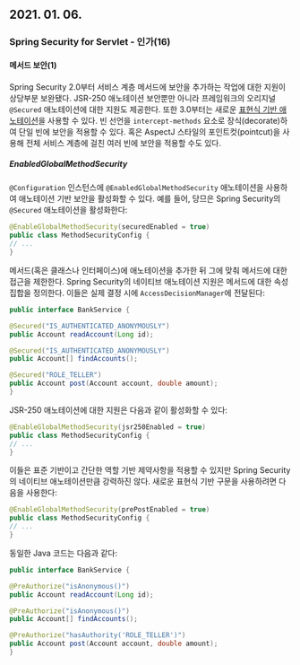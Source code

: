 ## 2021. 01. 06.

### Spring Security for Servlet - 인가(16)

#### 메서드 보안(1)

Spring Security 2.0부터 서비스 계층 메서드에 보안을 추가하는 작업에 대한 지원이 상당부분 보완됐다. JSR-250 애노테이션 보안뿐만 아니라 프레임워크의 오리지널 `@Secured` 애노테이션에 대한 지원도 제공한다. 또한 3.0부터는 새로운 [표현식 기반 애노테이션][expr-based-annotation]을 사용할 수 있다. 빈 선언을 `intercept-methods` 요소로 장식(decorate)하여 단일 빈에 보안을 적용할 수 있다. 혹은 AspectJ 스타일의 포인트컷(pointcut)을 사용해 전체 서비스 계층에 걸친 여러 빈에 보안을 적용할 수도 있다.

##### EnabledGlobalMethodSecurity

`@Configuration` 인스턴스에 `@EnabledGlobalMethodSecurity` 애노테이션을 사용하여 애노테이션 기반 보안을 활성화할 수 있다. 예를 들어, 당므은 Spring Security의 `@Secured` 애노테이션을 활성화한다:

```java
@EnableGlobalMethodSecurity(securedEnabled = true)
public class MethodSecurityConfig {
// ...
}
```

메서드(혹은 클래스나 인터페이스)에 애노테이션을 추가한 뒤 그에 맞춰 메서드에 대한 접근을 제한한다. Spring Security의 네이티브 애노테이션 지원은 메서드에 대한 속성 집합을 정의한다. 이들은 실제 결정 시에 `AccessDecisionManager`에 전달된다:

```java
public interface BankService {

@Secured("IS_AUTHENTICATED_ANONYMOUSLY")
public Account readAccount(Long id);

@Secured("IS_AUTHENTICATED_ANONYMOUSLY")
public Account[] findAccounts();

@Secured("ROLE_TELLER")
public Account post(Account account, double amount);
}
```

JSR-250 애노테이션에 대한 지원은 다음과 같이 활성화할 수 있다:

```java
@EnableGlobalMethodSecurity(jsr250Enabled = true)
public class MethodSecurityConfig {
// ...
}
```

이들은 표준 기반이고 간단한 역할 기반 제약사항을 적용할 수 있지만 Spring Security의 네이티브 애노테이션만큼 강력하진 않다. 새로운 표현식 기반 구문을 사용하려면 다음을 사용한다:

```java
@EnableGlobalMethodSecurity(prePostEnabled = true)
public class MethodSecurityConfig {
// ...
}
```

동일한 Java 코드는 다음과 같다:

```java
public interface BankService {

@PreAuthorize("isAnonymous()")
public Account readAccount(Long id);

@PreAuthorize("isAnonymous()")
public Account[] findAccounts();

@PreAuthorize("hasAuthority('ROLE_TELLER')")
public Account post(Account account, double amount);
}
```



[expr-based-annotation]: https://docs.spring.io/spring-security/site/docs/5.4.1/reference/html5/#el-access